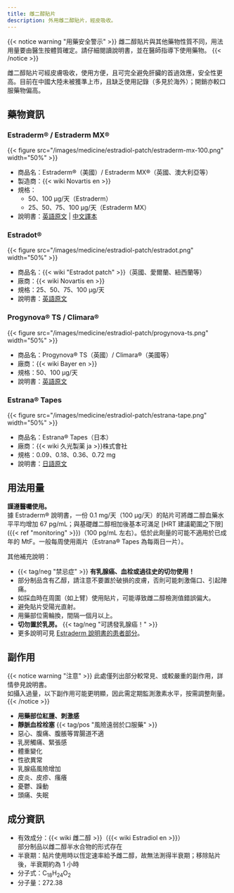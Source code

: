 ```yaml
---
title: 雌二醇貼片
description: 外用雌二醇貼片，經皮吸收。
---
```


{{< notice warning "用藥安全警示" >}}
雌二醇貼片與其他藥物性質不同，用法用量要由醫生按體質確定。請仔細閱讀說明書，並在醫師指導下使用藥物。
{{< /notice >}}

雌二醇貼片可經皮膚吸收，使用方便，且可完全避免肝臟的首過效應，安全性更高。目前在中國大陸未被獲準上市，且缺乏使用記錄（多見於海外）；開銷亦較口服藥物偏高。

## 藥物資訊

### Estraderm&reg; / Estraderm MX&reg;

{{< figure src="/images/medicine/estradiol-patch/estraderm-mx-100.png" width="50%" >}}

- 商品名：Estraderm&reg;（美國）/ Estraderm MX&reg;（英國、澳大利亞等）
- 製造商：{{< wiki Novartis en >}}
- 規格：
   + 50、100 µg/天（Estraderm）
   + 25、50、75、100 µg/天（Estraderm MX）
- 說明書：[英語原文](https://www.accessdata.fda.gov/drugsatfda_docs/label/2017/019081s043lbl.pdf) | [中文譯本](https://tfsci.mtf.wiki/misc/estraderm/)

### Estradot&reg;

{{< figure src="/images/medicine/estradiol-patch/estradot.png" width="50%" >}}

- 商品名：{{< wiki "Estradot patch" >}}（英國、愛爾蘭、紐西蘭等）
- 廠商：{{< wiki Novartis en >}}
- 規格：25、50、75、100 µg/天
- 說明書：[英語原文](https://www.medsafe.govt.nz/consumers/cmi/e/estradot.pdf)

### Progynova&reg; TS / Climara&reg;

{{< figure src="/images/medicine/estradiol-patch/progynova-ts.png" width="50%" >}}

- 商品名：Progynova&reg; TS（英國）/ Climara&reg;（美國等）
- 廠商：{{< wiki Bayer en >}}
- 規格：50、100 µg/天
- 說明書：[英語原文](https://www.medicines.org.uk/emc/files/pil.1617.pdf)

### Estrana&reg; Tapes

{{< figure src="/images/medicine/estradiol-patch/estrana-tape.png" width="50%" >}}

- 商品名：Estrana&reg; Tapes（日本）
- 廠商：{{< wiki 久光製薬 ja >}}株式會社
- 規格：0.09、0.18、0.36、0.72 mg
- 說明書：[日語原文](https://s3-ap-northeast-1.amazonaws.com/medley-medicine/prescriptionpdf/000000003134.pdf)


## 用法用量

**謹遵醫囑使用。**\
據 Estraderm&reg; 說明書，一份 0.1 mg/天（100 µg/天）的貼片可將雌二醇血藥水平平均增加 67 pg/mL；與基礎雌二醇相加後基本可滿足 [HRT 建議範圍之下限]({{< ref "monitoring" >}})（100 pg/mL 左右）。低於此劑量的可能不適用於已成年的 MtF。一般每周使用兩片（Estrana&reg; Tapes 為每兩日一片）。

其他補充說明：

- {{< tag/neg "禁忌症" >}} **有乳腺癌、血栓或過往史的切勿使用！**
- 部分制品含有乙醇，請注意不要置於破損的皮膚，否則可能刺激傷口、引起陣痛。
- 如採血時在周圍（如上臂）使用貼片，可能導致雌二醇檢測值錯誤偏大。
- 避免貼片受陽光直射。
- 用藥部位需輪換，間隔一個月以上。
- **切勿置於乳房。** {{< tag/neg "可誘發乳腺癌！" >}}
- 更多說明可見 [Estraderm 說明書的患者部分](https://tfsci.mtf.wiki/misc/estraderm/#how-and-where-to-apply)。

## 副作用

{{< notice warning "注意" >}}
此處僅列出部分較常見、或較嚴重的副作用，詳情參見說明書。\
如攝入過量，以下副作用可能更明顯，因此需定期監測激素水平，按需調整劑量。
{{< /notice >}}

- **用藥部位紅腫、刺激感**
- **靜脈血栓栓塞** {{< tag/pos "風險遠弱於口服藥" >}}
- 惡心、腹痛、腹脹等胃腸道不適
- 乳房觸痛、緊張感
- 體重變化
- 性欲異常
- 乳腺癌風險增加
- 皮炎、皮疹、瘙癢
- 憂鬱、躁動
- 頭痛、失眠

## 成分資訊

- 有效成分：{{< wiki 雌二醇 >}}（{{< wiki Estradiol en >}}）\
   部分制品以雌二醇半水合物的形式存在
- 半衰期：貼片使用時以恆定速率給予雌二醇，故無法測得半衰期；移除貼片後，半衰期約為 1 小時
- 分子式：C<sub>18</sub>H<sub>24</sub>O<sub>2</sub>
- 分子量：272.38